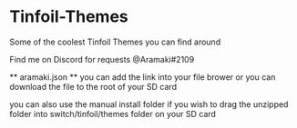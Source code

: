 # Tinfoil-Themes
Some of the coolest Tinfoil Themes you can find around

Find me on Discord for requests @Aramaki#2109


** aramaki.json **
you can add the link into your file brower or you can download the file to the root of your SD card

you can also use the manual install folder if you wish to drag the unzipped folder into switch/tinfoil/themes folder on your SD card
